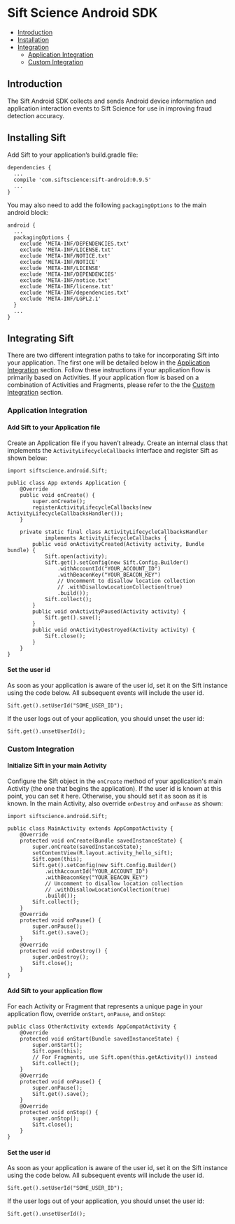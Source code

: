 # Sift Science Android SDK

- [Introduction](#introduction)
- [Installation](#installation)
- [Integration](#integration)
  - [Application Integration](#application)
  - [Custom Integration](#custom)

<a name="introduction"></a>
## Introduction

The Sift Android SDK collects and sends Android device information and application interaction events to Sift Science for use in improving fraud detection accuracy.

<a name="installation"></a>
## Installing Sift

Add Sift to your application’s build.gradle file:

```
dependencies {
  ...
  compile 'com.siftscience:sift-android:0.9.5'
  ...
}
```

You may also need to add the following `packagingOptions` to the main android block:

```
android {
  ...
  packagingOptions {
    exclude 'META-INF/DEPENDENCIES.txt'
    exclude 'META-INF/LICENSE.txt'
    exclude 'META-INF/NOTICE.txt'
    exclude 'META-INF/NOTICE'
    exclude 'META-INF/LICENSE'
    exclude 'META-INF/DEPENDENCIES'
    exclude 'META-INF/notice.txt'
    exclude 'META-INF/license.txt'
    exclude 'META-INF/dependencies.txt'
    exclude 'META-INF/LGPL2.1'
  }
  ...
}
```

<a name="integration"></a>
## Integrating Sift

There are two different integration paths to take for incorporating Sift into your application.
The first one will be detailed below in the [Application Integration](#application) section.
Follow these instructions if your application flow is primarily based on
Activities. If your application flow is based on a combination of Activities
and Fragments, please refer to the the [Custom Integration](#custom) section.

<a name="application"></a>
### Application Integration
#### Add Sift to your Application file
Create an Application file if you haven’t already. Create an internal class that implements the `ActivityLifecycleCallbacks` interface and register Sift as shown below:

```
import siftscience.android.Sift;

public class App extends Application {
    @Override
    public void onCreate() {
        super.onCreate();
        registerActivityLifecycleCallbacks(new ActivityLifecycleCallbacksHandler());
    }
    
    private static final class ActivityLifecycleCallbacksHandler
            implements ActivityLifecycleCallbacks {
        public void onActivityCreated(Activity activity, Bundle bundle) {
            Sift.open(activity);
            Sift.get().setConfig(new Sift.Config.Builder()
                .withAccountId("YOUR_ACCOUNT_ID")
                .withBeaconKey("YOUR_BEACON_KEY")
                // Uncomment to disallow location collection
                // .withDisallowLocationCollection(true)
                .build());
            Sift.collect();
        }
        public void onActivityPaused(Activity activity) {
            Sift.get().save();
        }
        public void onActivityDestroyed(Activity activity) {
            Sift.close();
        }
    }
}
```

#### Set the user id

As soon as your application is aware of the user id, set it on the Sift instance using the code below. All subsequent events will include the user id.

```
Sift.get().setUserId("SOME_USER_ID");
```

If the user logs out of your application, you should unset the user id:

```
Sift.get().unsetUserId();
```

<a name="custom"></a>
### Custom Integration
#### Initialize Sift in your main Activity

Configure the Sift object in the `onCreate` method of your application's main Activity (the one that begins the application). If the user id is known at this point, you can set it here. Otherwise, you should set it as soon as it is known. In the main Activity, also override `onDestroy` and `onPause` as shown:

```
import siftscience.android.Sift;

public class MainActivity extends AppCompatActivity {
    @Override
    protected void onCreate(Bundle savedInstanceState) {
        super.onCreate(savedInstanceState);
        setContentView(R.layout.activity_hello_sift);
        Sift.open(this);
        Sift.get().setConfig(new Sift.Config.Builder()
            .withAccountId("YOUR_ACCOUNT_ID")
            .withBeaconKey("YOUR_BEACON_KEY")
            // Uncomment to disallow location collection
            // .withDisallowLocationCollection(true)
            .build());
        Sift.collect();
    }
    @Override
    protected void onPause() {
        super.onPause();
        Sift.get().save();
    }
    @Override
    protected void onDestroy() {
        super.onDestroy();
        Sift.close();
    }
}
```

#### Add Sift to your application flow

For each Activity or Fragment that represents a unique page in your application flow, override `onStart`, `onPause`, and `onStop`:

```
public class OtherActivity extends AppCompatActivity {
    @Override
    protected void onStart(Bundle savedInstanceState) {
        super.onStart();
        Sift.open(this);
        // For Fragments, use Sift.open(this.getActivity()) instead
        Sift.collect();
    }
    @Override
    protected void onPause() {
        super.onPause();
        Sift.get().save();
    }
    @Override
    protected void onStop() {
        super.onStop();
        Sift.close();
    }
}
```

#### Set the user id

As soon as your application is aware of the user id, set it on the Sift instance using the code below. All subsequent events will include the user id.

```
Sift.get().setUserId("SOME_USER_ID");
```

If the user logs out of your application, you should unset the user id:

```
Sift.get().unsetUserId();
```
